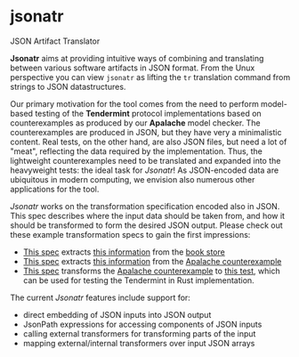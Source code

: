 # jsonatr
JSON Artifact Translator

**Jsonatr** aims at providing intuitive ways of combining and translating between various software artifacts in JSON format. From the Unux perspective you can view `jsonatr` as lifting the `tr` translation command from strings to JSON datastructures.

Our primary motivation for the tool comes from the need to perform model-based testing of the **Tendermint** protocol implementations based on counterexamples as produced by our **Apalache** model checker. The counterexamples are produced in JSON, but they have very a minimalistic content. Real tests, on the other hand, are also JSON files, but need a lot of "meat", reflecting the data required by the implementation. Thus, the lightweight counterexamples need to be translated and expanded into the heavyweight tests: the ideal task for *Jsonatr*! As JSON-encoded data are ubiquitous in modern computing, we envision also numerous other applications for the tool.

*Jsonatr* works on the transformation specification encoded also in JSON. This spec describes where the input data should be taken from, and how it should be transformed to form the desired JSON output. Please check out these example transformation specs to gain the first impressions:
* [This spec](tests/support/store_with_jsonpath.json) extracts [this information](tests/support/store_with_jsonpath_output.json) from the [book store](tests/support/store.json) 
* [This spec](tests/support/counterexample_with_jsonpath.json) extracts [this information](tests/support/counterexample_with_jsonpath_output.json) from the [Apalache counterexample](tests/support/counterexample.json)
* [This spec](tests/support/counterexample_to_test.json) transforms the [Apalache counterexample](tests/support/counterexample.json) to [this test](tests/support/counterexample_to_test_output.json), which can be used for testing the Tendermint in Rust implementation. 

The current *Jsonatr* features include support for:

* direct embedding of JSON inputs into JSON output
* JsonPath expressions for accessing components of JSON inputs
* calling external transformers for transforming parts of the input
* mapping external/internal transformers over input JSON arrays

